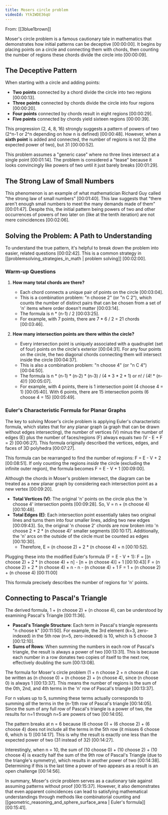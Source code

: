 ```yaml
---
title: Mosers circle problem
videoId: YtkIWDE36qU
---
```


From: [[3blue1brown]] <br/> 

Moser's circle problem is a famous cautionary tale in mathematics that demonstrates how initial patterns can be deceptive <a class="yt-timestamp" data-t="00:00:00">[00:00:00]</a>. It begins by placing points on a circle and connecting them with chords, then counting the number of regions these chords divide the circle into <a class="yt-timestamp" data-t="00:00:09">[00:00:09]</a>.

## The Deceptive Pattern

When starting with a circle and adding points:
*   **Two points** connected by a chord divide the circle into two regions <a class="yt-timestamp" data-t="00:00:13">[00:00:13]</a>.
*   **Three points** connected by chords divide the circle into four regions <a class="yt-timestamp" data-t="00:00:20">[00:00:20]</a>.
*   **Four points** connected by chords result in eight regions <a class="yt-timestamp" data-t="00:00:29">[00:00:29]</a>.
*   **Five points** connected by chords yield sixteen regions <a class="yt-timestamp" data-t="00:00:39">[00:00:39]</a>.

This progression (2, 4, 8, 16) strongly suggests a pattern of powers of two (2^n-1 or 2^n depending on how n is defined) <a class="yt-timestamp" data-t="00:00:48">[00:00:48]</a>. However, when a **sixth point** is added and connected, the number of regions is not 32 (the expected power of two), but 31 <a class="yt-timestamp" data-t="00:00:52">[00:00:52]</a>.

This problem assumes a "generic case" where no three lines intersect at a single point <a class="yt-timestamp" data-t="00:01:14">[00:01:14]</a>. The problem is considered a "tease" because it looks convincingly like powers of two until it just barely breaks <a class="yt-timestamp" data-t="00:01:29">[00:01:29]</a>.

## The Strong Law of Small Numbers

This phenomenon is an example of what mathematician Richard Guy called "the strong law of small numbers" <a class="yt-timestamp" data-t="00:01:40">[00:01:40]</a>. This law suggests that "there aren't enough small numbers to meet the many demands made of them" <a class="yt-timestamp" data-t="00:01:47">[00:01:47]</a>. Despite this, the initial pattern being powers of two and other occurrences of powers of two later on (like at the tenth iteration) are not mere coincidences <a class="yt-timestamp" data-t="00:02:06">[00:02:06]</a>.

## Solving the Problem: A Path to Understanding

To understand the true pattern, it's helpful to break down the problem into easier, related questions <a class="yt-timestamp" data-t="00:02:42">[00:02:42]</a>. This is a common strategy in [[problemsolving_strategies_in_math | problem solving]] <a class="yt-timestamp" data-t="00:02:00">[00:02:00]</a>.

### Warm-up Questions

1.  **How many total chords are there?**
    *   Each chord connects a unique pair of points on the circle <a class="yt-timestamp" data-t="00:03:04">[00:03:04]</a>.
    *   This is a combination problem: "n choose 2" (or "n C 2"), which counts the number of distinct pairs that can be chosen from a set of 'n' items where order doesn't matter <a class="yt-timestamp" data-t="00:03:14">[00:03:14]</a>.
    *   The formula is n * (n-1) / 2 <a class="yt-timestamp" data-t="00:03:25">[00:03:25]</a>.
    *   For example, with 7 points, there are 7 * 6 / 2 = 21 chords <a class="yt-timestamp" data-t="00:03:46">[00:03:46]</a>.

2.  **How many intersection points are there within the circle?**
    *   Every intersection point is uniquely associated with a quadruplet (set of four) points on the circle's exterior <a class="yt-timestamp" data-t="00:04:31">[00:04:31]</a>. For any four points on the circle, the two diagonal chords connecting them will intersect inside the circle <a class="yt-timestamp" data-t="00:04:37">[00:04:37]</a>.
    *   This is also a combination problem: "n choose 4" (or "n C 4") <a class="yt-timestamp" data-t="00:04:50">[00:04:50]</a>.
    *   The formula is n * (n-1) * (n-2) * (n-3) / (4 * 3 * 2 * 1) or n! / (4! * (n-4)!) <a class="yt-timestamp" data-t="00:05:07">[00:05:07]</a>.
    *   For example, with 4 points, there is 1 intersection point (4 choose 4 = 1) <a class="yt-timestamp" data-t="00:05:40">[00:05:40]</a>. With 6 points, there are 15 intersection points (6 choose 4 = 15) <a class="yt-timestamp" data-t="00:05:49">[00:05:49]</a>.

### Euler's Characteristic Formula for Planar Graphs

The key to solving Moser's circle problem is applying Euler's characteristic formula, which states that for any planar graph (a graph that can be drawn without edges intersecting), the number of vertices (V) minus the number of edges (E) plus the number of faces/regions (F) always equals two (V - E + F = 2) <a class="yt-timestamp" data-t="00:06:27">[00:06:27]</a>. This formula originally described the vertices, edges, and faces of 3D polyhedra <a class="yt-timestamp" data-t="00:07:27">[00:07:27]</a>.

This formula can be rearranged to find the number of regions: F = E - V + 2 <a class="yt-timestamp" data-t="00:08:51">[00:08:51]</a>. If only counting the regions *inside* the circle (excluding the infinite outer region), the formula becomes F = E - V + 1 <a class="yt-timestamp" data-t="00:09:00">[00:09:00]</a>.

Although the chords in Moser's problem intersect, the diagram can be treated as a new planar graph by considering each intersection point as a new vertex <a class="yt-timestamp" data-t="00:09:20">[00:09:20]</a>.

*   **Total Vertices (V)**: The original 'n' points on the circle plus the 'n choose 4' intersection points <a class="yt-timestamp" data-t="00:09:28">[00:09:28]</a>. So, V = n + (n choose 4) <a class="yt-timestamp" data-t="00:10:48">[00:10:48]</a>.
*   **Total Edges (E)**: Each intersection point essentially takes two original lines and turns them into four smaller lines, adding two new edges <a class="yt-timestamp" data-t="00:09:43">[00:09:43]</a>. So, the original 'n choose 2' chords are now broken into 'n choose 2 + 2 * (n choose 4)' smaller segments <a class="yt-timestamp" data-t="00:10:17">[00:10:17]</a>. Additionally, the 'n' arcs on the outside of the circle must be counted as edges <a class="yt-timestamp" data-t="00:10:30">[00:10:30]</a>.
    *   Therefore, E = (n choose 2) + 2 * (n choose 4) + n <a class="yt-timestamp" data-t="00:10:52">[00:10:52]</a>.

Plugging these into the modified Euler's formula (F = E - V + 1):
F = [(n choose 2) + 2 * (n choose 4) + n] - [n + (n choose 4)] + 1 <a class="yt-timestamp" data-t="00:10:43">[00:10:43]</a>
F = (n choose 2) + 2 * (n choose 4) + n - n - (n choose 4) + 1
F = 1 + (n choose 2) + (n choose 4) <a class="yt-timestamp" data-t="00:11:00">[00:11:00]</a>

This formula precisely describes the number of regions for 'n' points.

## Connecting to Pascal's Triangle

The derived formula, 1 + (n choose 2) + (n choose 4), can be understood by examining Pascal's Triangle <a class="yt-timestamp" data-t="00:11:36">[00:11:36]</a>.

*   **Pascal's Triangle Structure**: Each term in Pascal's triangle represents "n choose k" <a class="yt-timestamp" data-t="00:11:50">[00:11:50]</a>. For example, the 3rd element (k=3, zero-indexed) in the 5th row (n=5, zero-indexed) is 10, which is 5 choose 3 <a class="yt-timestamp" data-t="00:12:10">[00:12:10]</a>.
*   **Sums of Rows**: When summing the numbers in each row of Pascal's triangle, the result is always a power of two <a class="yt-timestamp" data-t="00:13:31">[00:13:31]</a>. This is because each number in a row donates two copies of itself to the next row, effectively doubling the sum <a class="yt-timestamp" data-t="00:13:08">[00:13:08]</a>.

The formula for Moser's circle problem (1 + n choose 2 + n choose 4) can be written as (n choose 0) + (n choose 2) + (n choose 4), since (n choose 0) is always 1 <a class="yt-timestamp" data-t="00:13:37">[00:13:37]</a>. This means the number of regions is the sum of the 0th, 2nd, and 4th terms in the 'n' row of Pascal's triangle <a class="yt-timestamp" data-t="00:13:37">[00:13:37]</a>.

For n values up to 5, summing these terms actually corresponds to summing *all* the terms in the (n-1)th row of Pascal's triangle <a class="yt-timestamp" data-t="00:14:05">[00:14:05]</a>. Since the sum of any full row of Pascal's triangle is a power of two, the results for n=1 through n=5 are powers of two <a class="yt-timestamp" data-t="00:14:05">[00:14:05]</a>.

The pattern breaks at n = 6 because (6 choose 0) + (6 choose 2) + (6 choose 4) does not include all the terms in the 5th row (it misses 6 choose 6, which is 1) <a class="yt-timestamp" data-t="00:14:17">[00:14:17]</a>. This is why the result is exactly one less than the expected power of two (31 instead of 32) <a class="yt-timestamp" data-t="00:14:27">[00:14:27]</a>.

Interestingly, when n = 10, the sum of (10 choose 0) + (10 choose 2) + (10 choose 4) is exactly half the sum of the 9th row of Pascal's Triangle (due to the triangle's symmetry), which results in another power of two <a class="yt-timestamp" data-t="00:14:38">[00:14:38]</a>. Determining if this is the last time a power of two appears as a result is an open challenge <a class="yt-timestamp" data-t="00:14:56">[00:14:56]</a>.

In summary, Moser's circle problem serves as a cautionary tale against assuming patterns without proof <a class="yt-timestamp" data-t="00:15:37">[00:15:37]</a>. However, it also demonstrates that even apparent coincidences can lead to satisfying mathematical understandings through methods like combinatorial counting and [[geometric_reasoning_and_sphere_surface_area | Euler's formula]] <a class="yt-timestamp" data-t="00:15:41">[00:15:41]</a>.
